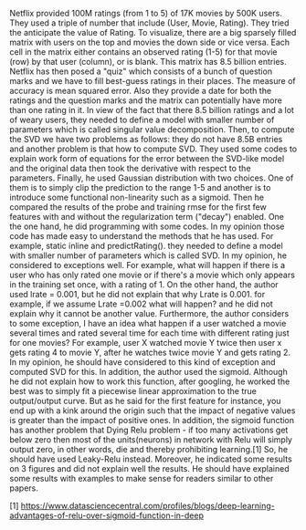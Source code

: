 
Netflix provided 100M ratings (from 1 to 5) of 17K movies by 500K users. They used a triple of number that include (User, Movie, Rating). They tried the anticipate the value of Rating. To visualize, there are a big sparsely filled matrix with users on the top and movies the down side or vice versa. Each cell in the matrix either contains an observed rating (1-5) for that movie (row) by that user (column), or is blank. This matrix has 8.5 billion entries. Netflix has then posed a "quiz" which consists of a bunch of question marks and we have to fill best-guess ratings in their places. The measure of accuracy is mean squared error. Also they provide a date for both the ratings and the question marks and the matrix can potentially have more than one rating in it. In view of the fact that there 8.5 billion ratings and a lot of weary users, they needed to define a model with smaller number of parameters which is called singular value decomposition. Then, to compute the SVD we have two problems as follows: they do not have 8.5B entries and another problem is that how to compute SVD. They used some codes to explain work form of equations for the error between the SVD-like model and the original data then took the derivative with respect to the parameters. Finally, he used Gaussian distribution with two choices. One of them is to simply clip the prediction to the range 1-5 and another is to introduce some functional non-linearity such as a sigmoid. Then he compared the results of the probe and training rmse for the first few features with and without the regularization term ("decay") enabled.
One the one hand, he did programming with some codes. In my opinion those code has made easy to understand the methods that he has used. For example, static inline and predictRating().
they needed to define a model with smaller number of parameters which is called SVD. In my opinion, he considered to exceptions well. For example, what will happen if there is a user who has only rated one movie or if there's a movie which only appears in the training set once, with a rating of 1. 
On the other hand, the author used lrate = 0.001, but he did not explain that why Lrate is 0.001. for example, if we assume Lrate =0.002 what will happen? and he did not explain why it cannot be another value. 
Furthermore, the author considers to some exception, I have an idea what happen if a user watched a movie several times and rated several time for each time with different rating just for one movies? For example, user X watched movie Y twice then user x gets rating 4 to movie Y, after he watches twice movie Y and gets rating 2. In my opinion, he should have considered to this kind of exception and computed SVD for this.
In addition, the author used the sigmoid. Although he did not explain how to work this function, after googling, he worked the best was to simply fit a piecewise linear approximation to the true output/output curve. But as he said for the first feature for instance, you end up with a kink around the origin such that the impact of negative values is greater than the impact of positive ones. In addition, the sigmoid function has another problem that Dying Relu problem - if too many activations get below zero then most of the units(neurons) in network with Relu will simply output zero, in other words, die and thereby prohibiting learning.[1] So, he should have used Leaky-Relu instead.
Moreover, he indicated some results on 3 figures and did not explain well the results. He should have explained some results with examples to make sense for readers similar to other papers.  

[1] https://www.datasciencecentral.com/profiles/blogs/deep-learning-advantages-of-relu-over-sigmoid-function-in-deep
